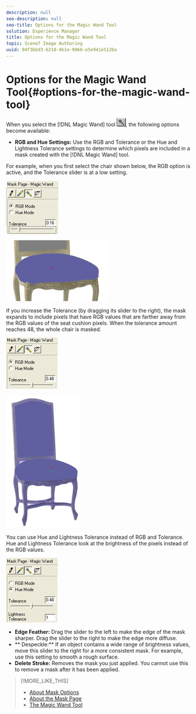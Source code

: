 ```yaml
---
description: null
seo-description: null
seo-title: Options for the Magic Wand Tool
solution: Experience Manager
title: Options for the Magic Wand Tool
topic: Scene7 Image Authoring
uuid: 94f3bbd3-6218-4b1e-9866-e5e941e5126a
---
```


# Options for the Magic Wand Tool{#options-for-the-magic-wand-tool}

 When you select the [!DNL Magic Wand] tool ![](assets/magic_wand.png), the following options become available:

* **RGB and Hue Settings:** Use the RGB and Tolerance or the Hue and Lightness Tolerance settings to determine which pixels are included in a mask created with the [!DNL Magic Wand] tool.

For example, when you first select the chair shown below, the RGB option is active, and the Tolerance slider is at a low setting.

![](assets/rgb_option.png)

![](assets/seat_cushion.png)

If you increase the Tolerance (by dragging its slider to the right), the mask expands to include pixels that have RGB values that are farther away from the RGB values of the seat cushion pixels. When the tolerance amount reaches 48, the whole chair is masked.

![](assets/rgb_tolerance.png)

![](assets/chair_whole.png)

You can use Hue and Lightness Tolerance instead of RGB and Tolerance. Hue and Lightness Tolerance look at the brightness of the pixels instead of the RGB values.

![](assets/hue_mode.png)

* **Edge Feather:** Drag the slider to the left to make the edge of the mask sharper. Drag the slider to the right to make the edge more diffuse. 
* ** Despeckle:** If an object contains a wide range of brightness values, move this slider to the right for a more consistent mask. For example, use this setting to smooth a rough surface. 
* **Delete Stroke:** Removes the mask you just applied. You cannot use this to remove a mask after it has been applied.

>[!MORE_LIKE_THIS]
>
>* [About Mask Options](../../c-vat-work-mask-pg/c-vat-abt-mask-pg/c-vat-abt-mask-opt/c-vat-abt-mask-opt.md#concept-1fe40cc1ab864090b95434d610ee5e70)
>* [About the Mask Page](../../c-vat-work-mask-pg/c-vat-abt-mask-pg/c-vat-abt-mask-pg.md#concept-1056cf790a8c41a1b1f8d586b2e85c6b)
>* [The Magic Wand Tool](../../c-vat-work-mask-pg/c-vat-mask-pg-tools/t-vat-magic-wand.md#task-0b2159df786d499c9aeef0906987f19e)
